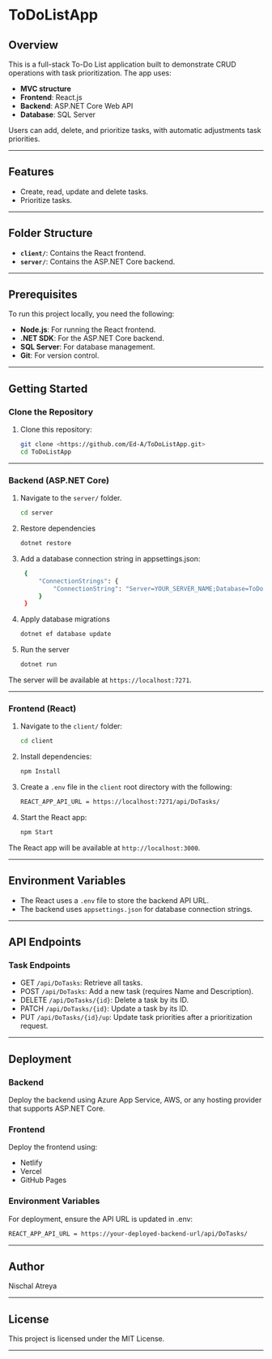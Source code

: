 # ToDoListApp

## Overview
This is a full-stack To-Do List application built to demonstrate CRUD operations with task prioritization. The app uses:
- **MVC structure**
- **Frontend**: React.js
- **Backend**: ASP.NET Core Web API
- **Database**: SQL Server

Users can add, delete, and prioritize tasks, with automatic adjustments task priorities.

---

## Features
- Create, read, update and delete tasks.
- Prioritize tasks.


---

## Folder Structure
- **`client/`**: Contains the React frontend.
- **`server/`**: Contains the ASP.NET Core backend.

---

## Prerequisites
To run this project locally, you need the following:
- **Node.js**: For running the React frontend.
- **.NET SDK**: For the ASP.NET Core backend.
- **SQL Server**: For database management.
- **Git**: For version control.

---

## Getting Started

### Clone the Repository
1. Clone this repository:
   ```bash
   git clone <https://github.com/Ed-A/ToDoListApp.git>
   cd ToDoListApp
   ```
   
---

### Backend (ASP.NET Core)
1. Navigate to the `server/` folder.
   ```bash
   cd server
   ```

2. Restore dependencies
   ```bash
   dotnet restore
   ```

3. Add a database connection string in appsettings.json:
   ```bash
    {
        "ConnectionStrings": {
            "ConnectionString": "Server=YOUR_SERVER_NAME;Database=ToDoListDB;Trusted_Connection=True;"
        }   
    }
    ```

4. Apply database migrations
   ```bash
   dotnet ef database update
   ```

5. Run the server
   ```bash
   dotnet run
   ```

The server will be available at `https://localhost:7271`.

---

### Frontend (React)
1. Navigate to the `client/` folder:
   ```bash
   cd client
   ```

2. Install dependencies:
   ```bash
   npm Install
   ```

3. Create a `.env` file in the `client` root directory with the following:
   ```bash
   REACT_APP_API_URL = https://localhost:7271/api/DoTasks/
   ```

3. Start the React app:
   ```bash
   npm Start
   ```

The React app will be available at `http://localhost:3000`.

---

## Environment Variables
- The React uses a `.env` file to store the backend API URL.
- The backend uses `appsettings.json` for database connection strings.

---

## API Endpoints
### Task Endpoints
- GET `/api/DoTasks`: Retrieve all tasks.
- POST `/api/DoTasks`: Add a new task (requires Name and Description).
- DELETE `/api/DoTasks/{id}`: Delete a task by its ID.
- PATCH `/api/DoTasks/{id}`: Update a task by its ID.
- PUT `/api/DoTasks/{id}/up`: Update task priorities after a prioritization request.

---

## Deployment
### Backend
Deploy the backend using Azure App Service, AWS, or any hosting provider that supports ASP.NET Core.

### Frontend
Deploy the frontend using:
- Netlify
- Vercel
- GitHub Pages

### Environment Variables
For deployment, ensure the API URL is updated in .env:
   ```bash
   REACT_APP_API_URL = https://your-deployed-backend-url/api/DoTasks/
   ```

---

## Author
Nischal Atreya

---

## License
This project is licensed under the MIT License.

---
